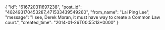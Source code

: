  {
   "id": "616720311697238",
   "post_id": "462493170453287_471533439549260",
   "from_name": "Lai Ping Lee",
   "message": "I see, Derek Moran, it must have way to create a Common Law court.",
   "created_time": "2014-01-26T00:55:13+0000"
 }
